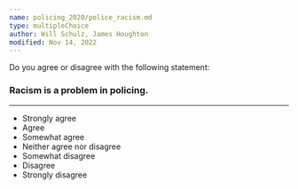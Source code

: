 ```yaml
---
name: policing_2020/police_racism.md
type: multipleChoice
author: Will Schulz, James Houghton
modified: Nov 14, 2022
---
```


Do you agree or disagree with the following statement:

### Racism is a problem in policing.

---

- Strongly agree
- Agree
- Somewhat agree
- Neither agree nor disagree
- Somewhat disagree
- Disagree
- Strongly disagree
